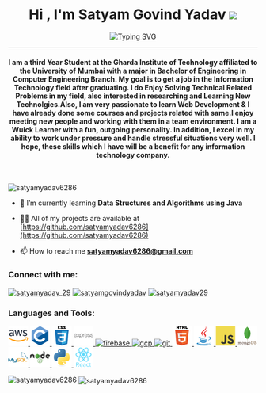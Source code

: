 <h1 align="center">Hi , I'm Satyam Govind Yadav <img src="https://media.giphy.com/media/hvRJCLFzcasrR4ia7z/giphy.gif" width="35"></h1>
<p align="center">
<a href="https://git.io/typing-svg"><img src="https://readme-typing-svg.demolab.com?font=Fira+Code&pause=1000&width=435&lines=%F0%9F%9A%80+Full+Stack+Web+Developer;%F0%9F%92%BB+MERN+Stack+Enthusiastic;%F0%9F%A4%96+DSA+%7C+AI+%7C+ML+Enthusiastic;%F0%9F%93%9A+Always+Learning;%F0%9F%8C%8D+Exploring+New+Tech+%26+Trends" alt="Typing SVG" /></a>
<hr/>
<h4 align="center">I am a third Year Student at the Gharda Institute of Technology affiliated to the University of Mumbai with a major in Bachelor of Engineering in Computer Engineering Branch. My goal is to get a job in the Information Technology field after graduating. I do Enjoy Solving Technical Related Problems in my field, also interested in researching and Learning New Technolgies.Also, I am very passionate to learn Web Development & I have already done some courses and projects related with same.I enjoy meeting new people and working with them in a team environment. I am a Wuick Learner with a fun, outgoing personality. In addition, I excel in my ability to work under pressure and handle stressful situations very well. I hope, these skills which I have will be a benefit for any information technology company.</h4>
<br>

<p align="left"> <img src="https://komarev.com/ghpvc/?username=satyamyadav6286&label=Profile%20views&color=0e75b6&style=flat" alt="satyamyadav6286" /> </p>

- 🌱 I’m currently learning **Data Structures and Algorithms using Java**

- 👨‍💻 All of my projects are available at [https://github.com/satyamyadav6286](https://github.com/satyamyadav6286)

- 📫 How to reach me **satyamyadav6286@gmail.com**

<h3 align="left">Connect with me:</h3>
<p align="left">
<a href="https://twitter.com/satyamyadav_29" target="blank"><img align="center" src="https://raw.githubusercontent.com/rahuldkjain/github-profile-readme-generator/master/src/images/icons/Social/twitter.svg" alt="satyamyadav_29" height="30" width="40" /></a>
<a href="https://linkedin.com/in/satyamgovindyadav" target="blank"><img align="center" src="https://raw.githubusercontent.com/rahuldkjain/github-profile-readme-generator/master/src/images/icons/Social/linked-in-alt.svg" alt="satyamgovindyadav" height="30" width="40" /></a>
<a href="https://instagram.com/satyamyadav29" target="blank"><img align="center" src="https://raw.githubusercontent.com/rahuldkjain/github-profile-readme-generator/master/src/images/icons/Social/instagram.svg" alt="satyamyadav29" height="30" width="40" /></a>
</p>

<h3 align="left">Languages and Tools:</h3>
<p align="left"> <a href="https://aws.amazon.com" target="_blank" rel="noreferrer"> <img src="https://raw.githubusercontent.com/devicons/devicon/master/icons/amazonwebservices/amazonwebservices-original-wordmark.svg" alt="aws" width="40" height="40"/> </a> <a href="https://www.cprogramming.com/" target="_blank" rel="noreferrer"> <img src="https://raw.githubusercontent.com/devicons/devicon/master/icons/c/c-original.svg" alt="c" width="40" height="40"/> </a> <a href="https://www.w3schools.com/css/" target="_blank" rel="noreferrer"> <img src="https://raw.githubusercontent.com/devicons/devicon/master/icons/css3/css3-original-wordmark.svg" alt="css3" width="40" height="40"/> </a> <a href="https://expressjs.com" target="_blank" rel="noreferrer"> <img src="https://raw.githubusercontent.com/devicons/devicon/master/icons/express/express-original-wordmark.svg" alt="express" width="40" height="40"/> </a> <a href="https://firebase.google.com/" target="_blank" rel="noreferrer"> <img src="https://www.vectorlogo.zone/logos/firebase/firebase-icon.svg" alt="firebase" width="40" height="40"/> </a> <a href="https://cloud.google.com" target="_blank" rel="noreferrer"> <img src="https://www.vectorlogo.zone/logos/google_cloud/google_cloud-icon.svg" alt="gcp" width="40" height="40"/> </a> <a href="https://git-scm.com/" target="_blank" rel="noreferrer"> <img src="https://www.vectorlogo.zone/logos/git-scm/git-scm-icon.svg" alt="git" width="40" height="40"/> </a> <a href="https://www.w3.org/html/" target="_blank" rel="noreferrer"> <img src="https://raw.githubusercontent.com/devicons/devicon/master/icons/html5/html5-original-wordmark.svg" alt="html5" width="40" height="40"/> </a> <a href="https://www.java.com" target="_blank" rel="noreferrer"> <img src="https://raw.githubusercontent.com/devicons/devicon/master/icons/java/java-original.svg" alt="java" width="40" height="40"/> </a> <a href="https://developer.mozilla.org/en-US/docs/Web/JavaScript" target="_blank" rel="noreferrer"> <img src="https://raw.githubusercontent.com/devicons/devicon/master/icons/javascript/javascript-original.svg" alt="javascript" width="40" height="40"/> </a> <a href="https://www.mongodb.com/" target="_blank" rel="noreferrer"> <img src="https://raw.githubusercontent.com/devicons/devicon/master/icons/mongodb/mongodb-original-wordmark.svg" alt="mongodb" width="40" height="40"/> </a> <a href="https://www.mysql.com/" target="_blank" rel="noreferrer"> <img src="https://raw.githubusercontent.com/devicons/devicon/master/icons/mysql/mysql-original-wordmark.svg" alt="mysql" width="40" height="40"/> </a> <a href="https://nodejs.org" target="_blank" rel="noreferrer"> <img src="https://raw.githubusercontent.com/devicons/devicon/master/icons/nodejs/nodejs-original-wordmark.svg" alt="nodejs" width="40" height="40"/> </a> <a href="https://www.python.org" target="_blank" rel="noreferrer"> <img src="https://raw.githubusercontent.com/devicons/devicon/master/icons/python/python-original.svg" alt="python" width="40" height="40"/> </a> <a href="https://reactjs.org/" target="_blank" rel="noreferrer"> <img src="https://raw.githubusercontent.com/devicons/devicon/master/icons/react/react-original-wordmark.svg" alt="react" width="40" height="40"/> </a> </p>

<p><img align="left" src="https://github-readme-stats.vercel.app/api/top-langs?username=satyamyadav6286&show_icons=true&locale=en&layout=compact" alt="satyamyadav6286" /></p>

<p>&nbsp;<img align="center" src="https://github-readme-stats.vercel.app/api?username=satyamyadav6286&show_icons=true&locale=en" alt="satyamyadav6286" /></p>
